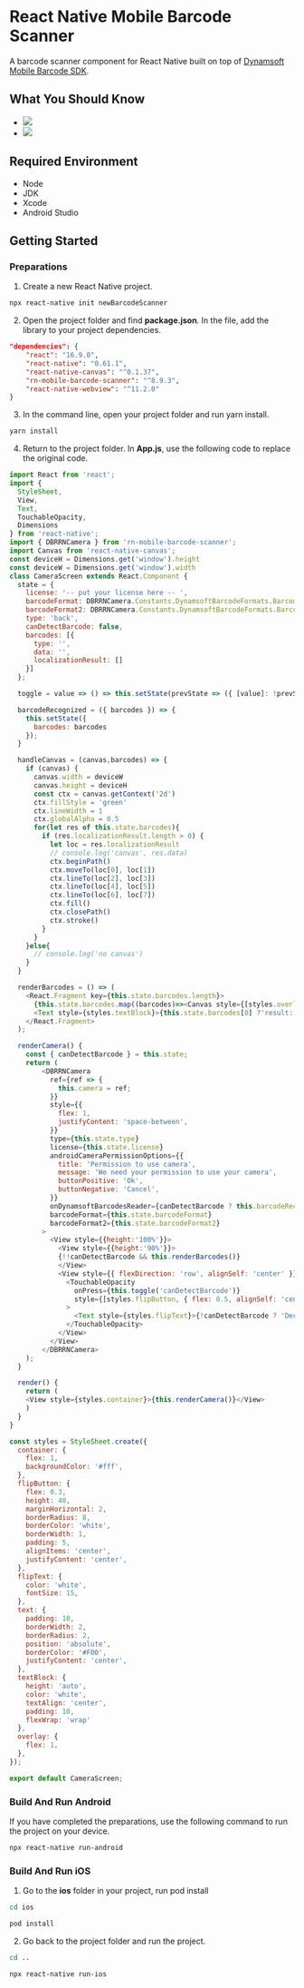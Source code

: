 # React Native Mobile Barcode Scanner

A barcode scanner component for React Native built on top of [Dynamsoft Mobile Barcode SDK](https://www.dynamsoft.com/barcode-reader/sdk-mobile/).

## What You Should Know

- [![](https://img.shields.io/badge/Download-Offline%20SDK-orange)](https://www.dynamsoft.com/barcode-reader/downloads)
- [![](https://img.shields.io/badge/Get-30--day%20FREE%20Trial%20License-blue)](https://www.dynamsoft.com/customer/license/trialLicense/?product=dbr)

## Required Environment

- Node
- JDK
- Xcode
- Android Studio

## Getting Started

### Preparations

1. Create a new React Native project.

```bash
npx react-native init newBarcodeScanner
```

2. Open the project folder and find **package.json**. In the file, add the library to your project dependencies.

```json
"dependencies": {
    "react": "16.9.0",
    "react-native": "0.61.1",
    "react-native-canvas": "^0.1.37",
    "rn-mobile-barcode-scanner": "^8.9.3",
    "react-native-webview": "^11.2.0"
}
```

3. In the command line, open your project folder and run yarn install.

```bash
yarn install
```

4. Return to the project folder. In **App.js**, use the following code to replace the original code.

```js
import React from 'react';
import {
  StyleSheet,
  View,
  Text,
  TouchableOpacity,
  Dimensions
} from 'react-native';
import { DBRRNCamera } from 'rn-mobile-barcode-scanner';
import Canvas from 'react-native-canvas';
const deviceH = Dimensions.get('window').height
const deviceW = Dimensions.get('window').width
class CameraScreen extends React.Component {
  state = {
    license: '-- put your license here -- ',
    barcodeFormat: DBRRNCamera.Constants.DynamsoftBarcodeFormats.BarcodeFormat.ALL,
    barcodeFormat2: DBRRNCamera.Constants.DynamsoftBarcodeFormats.BarcodeFormat2.NULL,
    type: 'back',
    canDetectBarcode: false,
    barcodes: [{
      type: '',
      data: '',
      localizationResult: []
    }]
  };

  toggle = value => () => this.setState(prevState => ({ [value]: !prevState[value] }));

  barcodeRecognized = ({ barcodes }) => {
    this.setState({
      barcodes: barcodes
    });
  }

  handleCanvas = (canvas,barcodes) => {
    if (canvas) {
      canvas.width = deviceW
      canvas.height = deviceH
      const ctx = canvas.getContext('2d')
      ctx.fillStyle = 'green'
      ctx.lineWidth = 1
      ctx.globalAlpha = 0.5
      for(let res of this.state.barcodes){
        if (res.localizationResult.length > 0) {
          let loc = res.localizationResult
          // console.log('canvas', res.data)
          ctx.beginPath()
          ctx.moveTo(loc[0], loc[1])
          ctx.lineTo(loc[2], loc[3])
          ctx.lineTo(loc[4], loc[5])
          ctx.lineTo(loc[6], loc[7])
          ctx.fill()
          ctx.closePath()
          ctx.stroke()
        }
      }
    }else{
      // console.log('no canvas')
    }
  }

  renderBarcodes = () => (
    <React.Fragment key={this.state.barcodes.length}>
      {this.state.barcodes.map((barcodes)=><Canvas style={[styles.overlay]} ref={cvs=>this.handleCanvas(cvs,barcodes)} key={this.state.barcodes.length}/>)}
      <Text style={styles.textBlock}>{this.state.barcodes[0] ?'result:'+ this.state.barcodes[0].data:'result: null'}</Text>
    </React.Fragment>
  );

  renderCamera() {
    const { canDetectBarcode } = this.state;
    return (
        <DBRRNCamera
          ref={ref => {
            this.camera = ref;
          }}
          style={{
            flex: 1,
            justifyContent: 'space-between',
          }}
          type={this.state.type}
          license={this.state.license}
          androidCameraPermissionOptions={{
            title: 'Permission to use camera',
            message: 'We need your permission to use your camera',
            buttonPositive: 'Ok',
            buttonNegative: 'Cancel',
          }}
          onDynamsoftBarcodesReader={canDetectBarcode ? this.barcodeRecognized : null}
          barcodeFormat={this.state.barcodeFormat}
          barcodeFormat2={this.state.barcodeFormat2}
        >
          <View style={{height:'100%'}}>
            <View style={{height:'90%'}}>
            {!!canDetectBarcode && this.renderBarcodes()}
            </View>
            <View style={{ flexDirection: 'row', alignSelf: 'center' }}>
              <TouchableOpacity 
                onPress={this.toggle('canDetectBarcode')}
                style={[styles.flipButton, { flex: 0.5, alignSelf: 'center' }]}
              >
                <Text style={styles.flipText}>{!canDetectBarcode ? 'Decode' : 'Decoding'}</Text>
              </TouchableOpacity>
            </View>
          </View>
        </DBRRNCamera>
    );
  }

  render() {
    return (
    <View style={styles.container}>{this.renderCamera()}</View>
    )
  }
}

const styles = StyleSheet.create({
  container: {
    flex: 1,
    backgroundColor: '#fff',
  },
  flipButton: {
    flex: 0.3,
    height: 40,
    marginHorizontal: 2,
    borderRadius: 8,
    borderColor: 'white',
    borderWidth: 1,
    padding: 5,
    alignItems: 'center',
    justifyContent: 'center',
  },
  flipText: {
    color: 'white',
    fontSize: 15,
  },
  text: {
    padding: 10,
    borderWidth: 2,
    borderRadius: 2,
    position: 'absolute',
    borderColor: '#F00',
    justifyContent: 'center',
  },
  textBlock: {
    height: 'auto',
    color: 'white',
    textAlign: 'center',
    padding: 10,
    flexWrap: 'wrap'
  },
  overlay: {
    flex: 1,
  },
});

export default CameraScreen;
```

### Build And Run Android

If you have completed the preparations, use the following command to run the project on your device.

```bash
npx react-native run-android
```

### Build And Run iOS

1. Go to the **ios** folder in your project, run pod install

```bash
cd ios
```

```bash
pod install
```

2. Go back to the project folder and run the project.

```bash
cd ..
```

```bash
npx react-native run-ios
```
